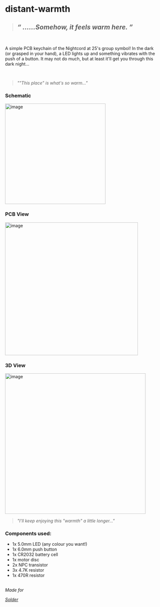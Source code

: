 # distant-warmth

> <h2> <i>“	......Somehow, it feels warm here.	”</i></h2>

</br>

<p>A simple PCB keychain of the Nightcord at 25's group symbol! In the dark (or grasped in your hand), a LED lights up and something vibrates with the push of a button.
It may not do much, but at least it'll get you through this dark night...</p>
</br>

> <p><i>""This place" is what's so warm..."</i></p>
<h3>Schematic</h3>

<img width="328" alt="image" src="https://github.com/user-attachments/assets/ab00d42a-c7e3-45c6-90f6-1c60f37f79cc" />


</br>

<h3>PCB View</h3>

<img width="434" alt="image" src="https://github.com/user-attachments/assets/4418f58e-881e-4845-bdb0-7f25678e3fe8" />


</br>

<h3>3D View</h3>

<img width="459" alt="image" src="https://github.com/user-attachments/assets/d8da8a78-2870-42b9-be13-2534c876cbda" />


</br>

> <p><i>"I'll keep enjoying this "warmth" a little longer..."</i></p>
<h3>Components used:</h3>
<ul>
  <li>1x 5.0mm LED (any colour you want!)</li>
  <li>1x 6.0mm push button</li>
  <li>1x CR2032 battery cell</li>
  <li>1x motor disc</li>
  <li>2x NPC transistor</li>
  <li>3x 4.7K resistor</li>
  <li>1x 470R resistor</li>
</ul>

</br>
<i>Made for 

[Solder](https://solder.hackclub.com/)

</i>
